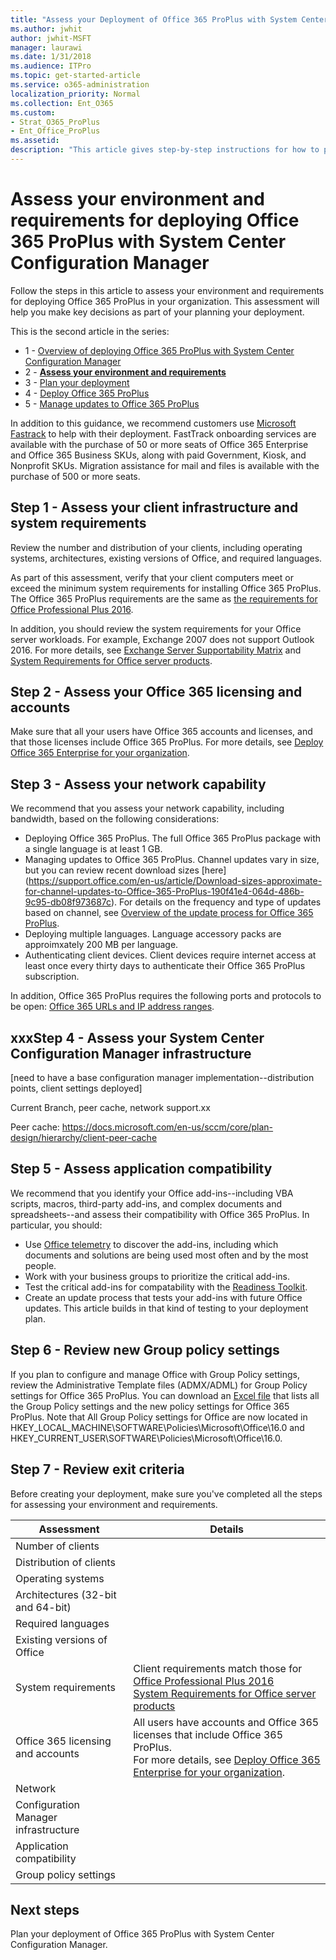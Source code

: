 ```yaml
---
title: "Assess your Deployment of Office 365 ProPlus with System Center Configuration Manager"
ms.author: jwhit
author: jwhit-MSFT
manager: laurawi
ms.date: 1/31/2018
ms.audience: ITPro
ms.topic: get-started-article
ms.service: o365-administration
localization_priority: Normal
ms.collection: Ent_O365
ms.custom:
- Strat_O365_ProPlus
- Ent_Office_ProPlus
ms.assetid:
description: "This article gives step-by-step instructions for how to plan your deployment of Office 365 ProPlus with System Center Configuration Manager. The article is intended for administrators in enterprise environments working with hundreds or thousands of computers."
---
```


# Assess your environment and requirements for deploying Office 365 ProPlus with System Center Configuration Manager

Follow the steps in this article to assess your environment and requirements for deploying Office 365 ProPlus in your organization. This assessment will help you make key decisions as part of your planning your deployment.

This is the second article in the series:

 - 1 - [Overview of deploying Office 365 ProPlus with System Center Configuration Manager](overview-deploy-office-365-proplus-with-Configuration-Manager.md)
 - 2 - **[Assess your environment and requirements](assess-deploy-office-365-proplus-with-Configuration-Manager.md)** 
 - 3 - [Plan your deployment](plan-deploy-office-365-proplus-with-Configuration-Manager.md)
 - 4 - [Deploy Office 365 ProPlus](deploy-office-365-proplus-with-Configuration-Manager.md) 
 - 5 - [Manage updates to Office 365 ProPlus](manage-updates-to-office-365-proplus-with-system-center-configuration-manager.md)
  
In addition to this guidance, we recommend customers use [Microsoft Fastrack](https://fasttrack.microsoft.com/office) to help with their deployment. FastTrack onboarding services are available with the purchase of 50 or more seats of Office 365 Enterprise and Office 365 Business SKUs, along with paid Government, Kiosk, and Nonprofit SKUs. Migration assistance for mail and files is available with the purchase of 500 or more seats.

## Step 1 - Assess your client infrastructure and system requirements

Review the number and distribution of your clients, including operating systems, architectures, existing versions of Office, and required languages.

As part of this assessment, verify that your client computers meet or exceed the minimum system requirements for installing Office 365 ProPlus. The Office 365 ProPlus requirements are the same as [the requirements for Office Professional Plus 2016](https://products.office.com/en-us/office-system-requirements#Office2016-suites-section).

In addition, you should review the system requirements for your Office server workloads. For example, Exchange 2007 does not support Outlook 2016. For more details, see [Exchange Server Supportability Matrix](https://technet.microsoft.com/library/ff728623(v=exchg.150).aspx) and [System Requirements for Office server products](https://products.office.com/en-US/office-system-requirements).

## Step 2 - Assess your Office 365 licensing and accounts

Make sure that all your users have Office 365 accounts and licenses, and that those licenses include Office 365 ProPlus. For more details, see [Deploy Office 365 Enterprise for your organization](https://support.office.com/en-us/article/Deploy-Office-365-Enterprise-for-your-organization-ee73dafb-be54-492e-bcfd-0fbfb5f65e94?ui=en-US&rs=en-US&ad=US).

## Step 3 - Assess your network capability

We recommend that you assess your network capability, including bandwidth, based on the following considerations:

- Deploying Office 365 ProPlus. The full Office 365 ProPlus package with a single language is at least 1 GB. 
- Managing updates to Office 365 ProPlus. Channel updates vary in size, but you can review recent download sizes [here] (https://support.office.com/en-us/article/Download-sizes-approximate-for-channel-updates-to-Office-365-ProPlus-190f41e4-064d-486b-9c95-db08f973687c). For details on the frequency and type of updates based on channel, see [Overview of the update process for Office 365 ProPlus](overview-of-the-update-process-for-office-365-proplus.md). 
- Deploying multiple languages. Language accessory packs are approimxately 200 MB per language.
- Authenticating client devices. Client devices require internet access at least once every thirty days to authenticate their Office 365 ProPlus subscription. 

In addition, Office 365 ProPlus requires the following ports and protocols to be open: [Office 365 URLs and IP address ranges](https://support.office.com/en-us/article/Office-365-URLs-and-IP-address-ranges-8548a211-3fe7-47cb-abb1-355ea5aa88a2?ui=en-US&rs=en-US&ad=US).

## xxxStep 4 - Assess your System Center Configuration Manager infrastructure

[need to have a base configuration manager implementation--distribution points, client settings deployed]

Current Branch, peer cache, network support.xx

Peer cache: https://docs.microsoft.com/en-us/sccm/core/plan-design/hierarchy/client-peer-cache

## Step 5 - Assess application compatibility

We recommend that you identify your Office add-ins--including VBA scripts, macros, third-party add-ins, and complex documents and spreadsheets--and assess their compatibility with Office 365 ProPlus. In particular, you should:

- Use [Office telemetry](https://technet.microsoft.com/EN-US/library/ff394407(v=office.16).aspx) to discover the add-ins, including which documents and solutions are being used most often and by the most people.
- Work with your business groups to prioritize the critical add-ins.
- Test the critical add-ins for compatability with the [Readiness Toolkit](use-the-readiness-toolkit-to-assess-application-compatibility-for-office-365-pro.md). 
- Create an update process that tests your add-ins with future Office updates. This article builds in that kind of testing to your deployment plan. 

## Step 6 - Review new Group policy settings

If you plan to configure and manage Office with Group Policy settings, review the Administrative Template files (ADMX/ADML) for Group Policy settings for Office 365 ProPlus. You can download an [Excel file](https://www.microsoft.com/en-us/download/details.aspx?id=49030) that lists all the Group Policy settings and the new policy settings for Office 365 ProPlus. Note that All Group Policy settings for Office are now located in HKEY_LOCAL_MACHINE\SOFTWARE\Policies\Microsoft\Office\16.0 and HKEY_CURRENT_USER\SOFTWARE\Policies\Microsoft\Office\16.0.


## Step 7 - Review exit criteria

Before creating your deployment, make sure you've completed all the steps for assessing your environment and requirements.

|Assessment         |Details                     |
|-------------------|----------------------------|
|Number of clients                                ||
|Distribution of clients                          ||
|Operating systems                                ||
|Architectures (32-bit and 64-bit)                ||
|Required languages                               ||
|Existing versions of Office                      ||
|System requirements                              |Client requirements match those for [Office Professional Plus 2016](https://products.office.com/en-us/office-system-requirements#Office2016-suites-section)<br>[System Requirements for Office server products](https://products.office.com/en-US/office-system-requirements)|
|Office 365 licensing and accounts                |All users have accounts and Office 365 licenses that include Office 365 ProPlus.<br> For more details, see [Deploy Office 365 Enterprise for your organization](https://support.office.com/en-us/article/Deploy-Office-365-Enterprise-for-your-organization-ee73dafb-be54-492e-bcfd-0fbfb5f65e94?ui=en-US&rs=en-US&ad=US).|
|Network                                          ||
|Configuration Manager infrastructure             ||
|Application compatibility                        ||
|Group policy settings                            ||

## Next steps

Plan your deployment of Office 365 ProPlus with System Center Configuration Manager.


